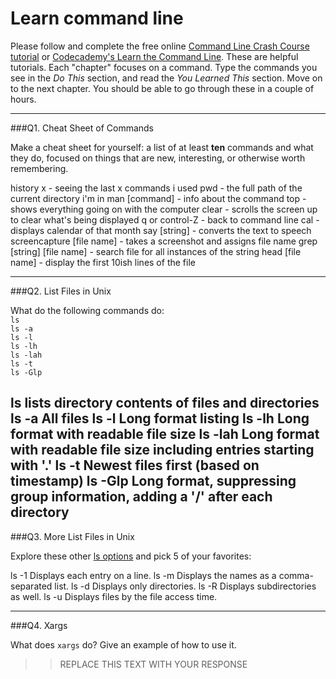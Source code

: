 # Learn command line

Please follow and complete the free online [Command Line Crash Course
tutorial](https://web.archive.org/web/20160708171659/http://cli.learncodethehardway.org/book/) or [Codecademy's Learn the Command Line](https://www.codecademy.com/learn/learn-the-command-line). These are helpful tutorials. Each "chapter" focuses on a command. Type the commands you see in the _Do This_ section, and read the _You Learned This_ section. Move on to the next chapter. You should be able to go through these in a couple of hours.

---

###Q1.  Cheat Sheet of Commands  

Make a cheat sheet for yourself: a list of at least **ten** commands and what they do, focused on things that are new, interesting, or otherwise worth remembering.

> > 
history x - seeing the last x commands i used
pwd - the full path of the current directory i'm in 
man [command] - info about the command 
top - shows everything going on with the computer
clear - scrolls the screen up to clear what's being displayed
q or control-Z - back to command line
cal - displays calendar of that month
say [string] - converts the text to speech
screencapture [file name] - takes a screenshot and assigns file name
grep [string] [file name] - search file for all instances of the string
head [file name] - display the first 10ish lines of the file

---

###Q2.  List Files in Unix   

What do the following commands do:  
`ls`  
`ls -a`  
`ls -l`  
`ls -lh`  
`ls -lah`  
`ls -t`  
`ls -Glp`  

> > 
ls		lists directory contents of files and directories
ls -a	All files
ls -l	Long format listing
ls -lh	Long format with readable file size
ls -lah Long format with readable file size including entries starting with '.'
ls -t	Newest files first (based on timestamp)
ls -Glp Long format, suppressing group information, adding a '/' after each directory
---

###Q3.  More List Files in Unix  

Explore these other [ls options](http://www.techonthenet.com/unix/basic/ls.php) and pick 5 of your favorites:

> > 
ls -1	Displays each entry on a line.
ls -m	Displays the names as a comma-separated list.
ls -d	Displays only directories.
ls -R	Displays subdirectories as well.
ls -u	Displays files by the file access time.

---

###Q4.  Xargs   

What does `xargs` do? Give an example of how to use it.

> > REPLACE THIS TEXT WITH YOUR RESPONSE

 

